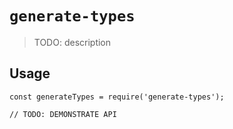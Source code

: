 # `generate-types`

> TODO: description

## Usage

```
const generateTypes = require('generate-types');

// TODO: DEMONSTRATE API
```
